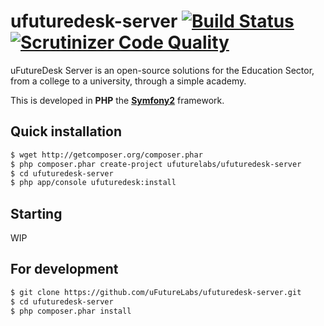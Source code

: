 ufuturedesk-server [![Build Status](https://travis-ci.org/uFutureLabs/ufuturedesk-server.svg?branch=master)](https://travis-ci.org/uFutureLabs/ufuturedesk-server) [![Scrutinizer Code Quality](https://scrutinizer-ci.com/g/uFutureLabs/ufuturedesk-server/badges/quality-score.png?s=9bce06af9ecddcab3ef6d09af2ded04272b75f9c)](https://scrutinizer-ci.com/g/uFutureLabs/ufuturedesk-server/)
==================

uFutureDesk Server is an open-source solutions for the Education Sector, from a college to a university, through a simple academy.

This is developed in **PHP**  the [**Symfony2**](http://symfony.com) framework.

Quick installation
------------------
```bash
$ wget http://getcomposer.org/composer.phar
$ php composer.phar create-project ufuturelabs/ufuturedesk-server
$ cd ufuturedesk-server
$ php app/console ufuturedesk:install
```

Starting
--------
WIP

For development
---------------
```bash
$ git clone https://github.com/uFutureLabs/ufuturedesk-server.git
$ cd ufuturedesk-server
$ php composer.phar install
```
